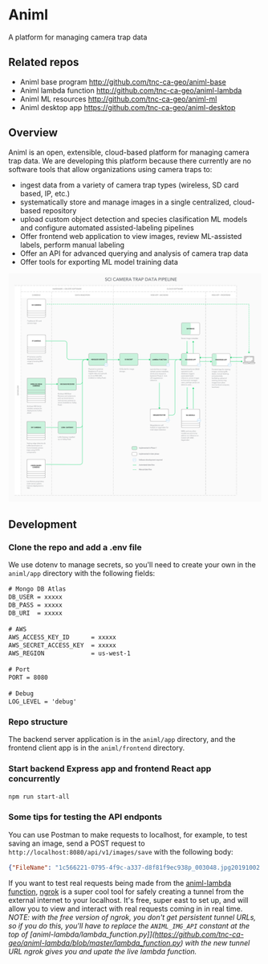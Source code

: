 # Animl
A platform for managing camera trap data

## Related repos

- Animl base program      http://github.com/tnc-ca-geo/animl-base
- Animl lambda function   http://github.com/tnc-ca-geo/animl-lambda
- Animl ML resources      http://github.com/tnc-ca-geo/animl-ml
- Animl desktop app       https://github.com/tnc-ca-geo/animl-desktop

## Overview

Animl is an open, extensible, cloud-based platform for managing camera trap data.
We are developing this platform because there currently are no software tools that allow 
organizations using camera traps to:

- ingest data from a variety of camera trap types (wireless, SD card based, IP, etc.)
- systematically store and manage images in a single centralized, cloud-based repository
- upload custom object detection and species clasification ML models and configure 
automated assisted-labeling pipelines
- Offer frontend web application to view images, review ML-assisted labels, 
perform manual labeling
- Offer an API for advanced querying and analysis of camera trap data
- Offer tools for exporting ML model training data

![dataflow diagram](/assets/camera-trap-data-pipeline.jpg)

## Development

### Clone the repo and add a .env file
We use dotenv to manage secrets, so you'll need to create your own in the ```animl/app``` directory with the following fields:

```
# Mongo DB Atlas
DB_USER = xxxxx
DB_PASS = xxxxx
DB_URI  = xxxxx

# AWS
AWS_ACCESS_KEY_ID      = xxxxx
AWS_SECRET_ACCESS_KEY  = xxxxx
AWS_REGION             = us-west-1

# Port
PORT = 8080

# Debug 
LOG_LEVEL = 'debug'
```

### Repo structure
The backend server application is in the ```animl/app``` directory, and the frontend client app is in the ```animl/frontend``` directory.

### Start backend Express app and frontend React app concurrently

```sh
npm run start-all
```

### Some tips for testing the API endponts
You can use Postman to make requests to localhost, for example, to test saving an image, send a POST request to ```http://localhost:8080/api/v1/images/save``` with the following body: 

```json
{"FileName": "1c566221-0795-4f9c-a337-d8f81f9ec938p_003048.jpg20191002.jpg", "MIMEType": "image/jpeg", "Make": "BuckEyeCam", "Model": "X7D", "DateTimeOriginal": "2019:10:02 08:39:49", "SerialNumber": "X01002E7", "ImageWidth": 1280, "ImageHeight": 960, "Megapixels": 1.2, "text_1": "-122.228118", "text_2": "37.406889", "Path": "p_003048.jpg20191002.jpg"}
```

If you want to test real requests being made from the [animl-lambda function](http://github.com/tnc-ca-geo/animl-lambda), [ngrok](https://ngrok.com/) is a super cool tool for safely creating a tunnel from the external internet to your localhost. It's free, super east to set up, and will allow you to view and interact with real requests coming in in real time. _NOTE: with the free version of ngrok, you don't get persistent tunnel URLs, so if you do this, you'll have to replace the ```ANIML_IMG_API``` constant at the top of [animl-lambda/lambda_function.py]](https://github.com/tnc-ca-geo/animl-lambda/blob/master/lambda_function.py) with the new tunnel URL ngrok gives you and upate the live lambda function._

